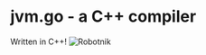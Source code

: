 jvm.go - a C++ compiler
====

Written in C++!
![Robotnik](http://img2.wikia.nocookie.net/__cb20100208013627/sonic/images/4/4e/Diplomasm4.png)
